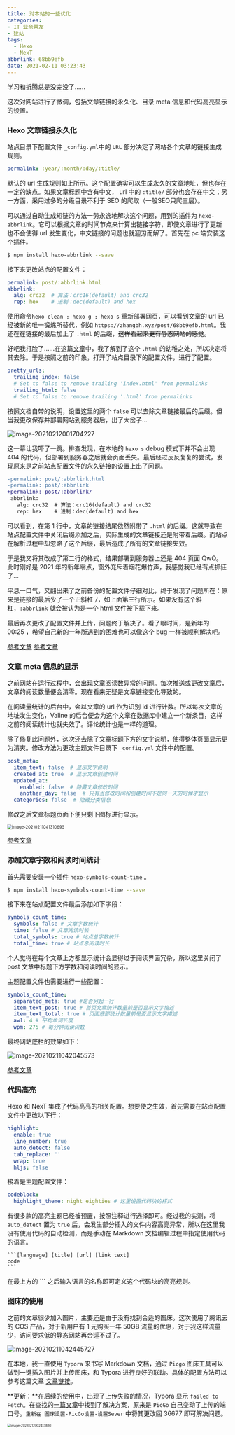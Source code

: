 ```yaml
---
title: 对本站的一些优化
categories: 
- IT 业余票友
- 建站
tags:
  - Hexo
  - NexT
abbrlink: 68bb9efb
date: 2021-02-11 03:23:43
---
```


学习和折腾总是没完没了……

这次对网站进行了微调，包括文章链接的永久化、目录 meta 信息和代码高亮显示的设置。

<!--more-->

### Hexo 文章链接永久化

站点目录下配置文件 `_config.yml`中的 `URL` 部分决定了网站各个文章的链接生成规则。

```yml _config.yml
permalink: :year/:month/:day/:title/
```

默认的 url 生成规则如上所示。这个配置确实可以生成永久的文章地址，但也存在一定的缺点。如果文章标题中含有中文， url 中的 `:title/` 部分也会存在中文；另一方面，采用过多的分级目录不利于 SEO 的爬取（一般SEO只爬三层）。

可以通过自动生成短链的方法一劳永逸地解决这个问题，用到的插件为 `hexo-abbrlink`。它可以根据文章的时间节点来计算出链接字符，即使文章进行了更新也不会使得 url 发生变化，中文链接的问题也就迎刃而解了。首先在 pc 端安装这个插件。

```bash
$ npm install hexo-abbrlink --save
```

接下来更改站点的配置文件：

```yml _config.yml
permalink: post/:abbrlink.html
abbrlink:
  alg: crc32  # 算法：crc16(default) and crc32
  rep: hex    # 进制：dec(default) and hex
```

使用命令`hexo clean ; hexo g ; hexo s` 重新部署网页，可以看到文章的 url 已经被新的唯一锻炼所替代，例如 `https://zhangbh.xyz/post/68bb9efb.html`。我还在在链接的最后加上了 `.html` 的后缀，~~这样看起来更有静态网站的感觉~~。

好吧我打脸了……在这篇[文章](https://io-oi.me/tech/hugo-vs-hexo/)中，我了解到了这个 `.html` 的幼稚之处，所以决定将其去除。于是按照之前的印象，打开了站点目录下的配置文件，进行了配置。

```yml _config.yml
pretty_urls:
  trailing_index: false
  # Set to false to remove trailing 'index.html' from permalinks
  trailing_html: false
  # Set to false to remove trailing '.html' from permalinks
```

按照文档自带的说明，设置这里的两个 `false` 可以去除文章链接最后的后缀。但当我更改保存并部署网站到服务器后，出了大岔子…

![image-20210212001704227](https://squidzh-1304890557.cos.ap-nanjing.myqcloud.com/blog_pic_bed/image-20210212001704227.png)

这一幕让我吓了一跳。排查发现，在本地的 `hexo s` debug 模式下并不会出现 404 的代码，但部署到服务器之后就会页面丢失。最后经过反反复复的尝试，发现原来是之前站点配置文件的永久链接的设置上出了问题。

```diff _config.yml
-permalink: post/:abbrlink.html
-permalink: post/:abbrlink
+permalink: post/:abbrlink/
 abbrlink:
   alg: crc32  # 算法：crc16(default) and crc32
   rep: hex    # 进制：dec(default) and hex
```

可以看到，在第 1 行中，文章的链接结尾依然附带了 `.html` 的后缀。这就导致在站点配置文件中关闭后缀添加之后，实际生成的文章链接还是附带着后缀。而站点在解析过程中却忽略了这个后缀，最后造成了所有的文章链接失效。

于是我又将其改成了第二行的格式，结果部署到服务器上还是 404 页面 QwQ。此时刚好是 2021 年的新年零点，窗外充斥着烟花爆竹声，我感觉我已经有点抓狂了…

平息一口气，又翻出来了之前备份的配置文件仔细对比，终于发现了问题所在：原来是链接的最后少了一个正斜杠 `/`，如上面第三行所示。如果没有这个斜杠，`:abbrlink` 就会被认为是一个 html 文件被下载下来。

最后再次更改了配置文件并上传，问题终于解决了。看了眼时间，是新年的 00:25 ，希望自己新的一年所遇到的困难也可以像这个 bug 一样被顺利解决吧。

[参考文章](https://blog.csdn.net/yanzi1225627/article/details/77761488)	[参考文章](https://muyunyun.cn/posts/f55182c5/)

### 文章 meta 信息的显示

之前网站在运行过程中，会出现文章阅读数异常的问题。每次推送或更改文章后，文章的阅读数量便会清零。现在看来无疑是文章链接变化导致的。

在阅读量统计的后台中，会以文章的 url 作为识别 id 进行计数。所以每次文章的地址发生变化，Valine 的后台便会为这个文章在数据库中建立一个新条目，这样之前的阅读统计也就失效了。评论统计也是一样的道理。

除了修复此问题外，这次还去除了文章标题下方的文字说明，使得整体页面显示更为清爽。修改方法为更改主题文件目录下 `_config.yml` 文件中的配置。

```yml /themes/next/_config.yml
post_meta:
  item_text: false  # 显示文字说明
  created_at: true  # 显示文章创建时间
  updated_at:
    enabled: false  # 隐藏文章修改时间
    another_day: false  # 只有当修改时间和创建时间不是同一天的时候才显示
  categories: false  # 隐藏分类信息
```

修改之后文章标题页面下便只剩下图标进行显示。

<img src="https://squidzh-1304890557.cos.ap-nanjing.myqcloud.com/blog_pic_bed/image-20210211041310695.png" alt="image-20210211041310695" style="zoom: 67%;" />

[参考文章](http://yearito.cn/posts/hexo-get-started.html)

### 添加文章字数和阅读时间统计

首先需要安装一个插件 `hexo-symbols-count-time` 。

```bash
$ npm install hexo-symbols-count-time --save
```

接下来在站点配置文件最后添加如下字段：

```yml _config.yml
symbols_count_time:
  symbols: false # 文章字数统计
  time: false # 文章阅读时长
  total_symbols: true # 站点总字数统计
  total_time: true # 站点总阅读时长
```

个人觉得在每个文章上方都显示统计会显得过于阅读界面冗杂，所以这里关闭了 post 文章中标题下方字数和阅读时间的显示。

主题配置文件也需要进行一些配置：

```yml /themes/next/_config.yml
symbols_count_time:
  separated_meta: true #是否另起一行
  item_text_post: true # 首页文章统计数量前是否显示文字描述
  item_text_total: true # 页面底部统计数量前是否显示文字描述
  awl: 4 # 平均单词长度
  wpm: 275 # 每分钟阅读词数
```

最终网站底栏的效果如下：

![image-20210211042045573](https://squidzh-1304890557.cos.ap-nanjing.myqcloud.com/blog_pic_bed/image-20210211042045573.png)

[参考文章](https://blog.csdn.net/mqdxiaoxiao/article/details/93670772)

### 代码高亮

Hexo 和 NexT 集成了代码高亮的相关配置。想要使之生效，首先需要在站点配置文件中更改以下行：

```yml _config.yml
highlight:
  enable: true
  line_number: true
  auto_detect: false
  tab_replace: ''
  wrap: true
  hljs: false
```

接着是主题配置文件：

```yml /themes/next/_config.yml
codeblock:
  highlight_theme: night eighties # 这里设置代码块的样式
```

有很多款的高亮主题已经被预置，按照注释进行选择即可。经过我的实测，将 `auto_detect` 置为 `true` 后，会发生部分插入的文件内容高亮异常，所以在这里我没有使用代码的自动检测，而是手动在 Markdown 文档编辑过程中指定使用代码的语言。

```
​```[language] [title] [url] [link text]
code
​```
```

在最上方的 ``` 之后输入语言的名称即可定义这个代码块的高亮规则。

### 图床的使用

之前的文章很少加入图片，主要还是由于没有找到合适的图床。这次使用了腾讯云的 COS 产品，对于新用户有 1 元购买一年 50GB 流量的优惠，对于我这样流量少，访问要求低的静态网站再合适不过了。

![image-20210211042445727](https://squidzh-1304890557.cos.ap-nanjing.myqcloud.com/blog_pic_bed/image-20210211042445727.png)

在本地，我一直使用 `Typora` 来书写 Markdown 文档，通过 `Picgo` 图床工具可以做到一键插入图片并上传图床，和 Typora 进行良好的联动。具体的配置方法可以参考这篇文章 [文章链接](https://blog.csdn.net/weixin_43465312/article/details/106191126)。

**更新：**在后续的使用中，出现了上传失败的情况，Typora 显示 `failed to Fetch`。在查找的[一篇文章](https://www.cnblogs.com/l1ng14/p/13512036.html)中找到了解决方案，原来是 `PicGo` 自己变动了上传的端口号。`重新在 图床设置-PicGo设置-设置Sever` 中将其更改回 36677 即可解决问题。

<img src="https://squidzh-1304890557.cos.ap-nanjing.myqcloud.com/blog_pic_bed/image-20210212002413880.png" alt="image-20210212002413880" style="zoom:50%;" />

